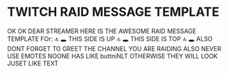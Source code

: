 # TWITCH RAID MESSAGE TEMPLATE

OK OK DEAR STREAMER HERE IS THE AWESOME RAID MESSAGE TEMPLATE FOr: 🔝 🕳 THIS SIDE IS UP 🔝 🕳 THIS SIDE IS TOP 🔝 🕳 ALSO DONT FORGET TO GREET THE CHANNEL YOU ARE RAIDING ALSO NEVER USE EMOTES NOONE HAS LIKE buttniNLT OTHERWISE THEY WILL LOOK JUSET LIKE TEXT

